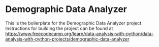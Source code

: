 # Demographic Data Analyzer

This is the boilerplate for the Demographic Data Analyzer project. Instructions for building the project can be found at https://www.freecodecamp.org/learn/data-analysis-with-python/data-analysis-with-python-projects/demographic-data-analyzer

